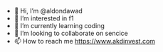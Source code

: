 - 👋 Hi, I’m @aldondawad
- 👀 I’m interested in f1
- 🌱 I’m currently learning coding
- 💞️ I’m looking to collaborate on sencice
- 📫 How to reach me https://www.akdinvest.com

<!---
aldondawad/aldondawad is a ✨ special ✨ repository because its `README.md` (this file) appears on your GitHub profile.
You can click the Preview link to take a look at your changes.
--->
